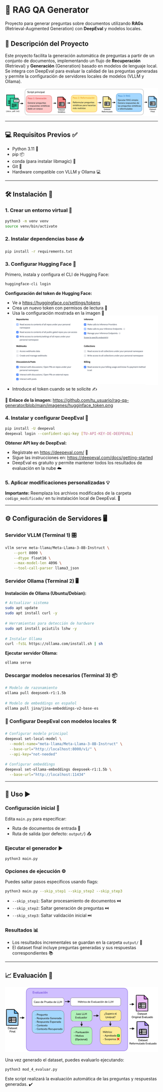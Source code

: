 # 🚀 RAG QA Generator

Proyecto para generar preguntas sobre documentos utilizando **RAGs** (Retrieval-Augmented Generation) con **DeepEval** y modelos locales.

## 📝 Descripción del Proyecto
 
Este proyecto facilita la generación automática de preguntas a partir de un conjunto de documentos, implementando un flujo de **Recuperación** (Retrieval) y **Generación** (Generation) basado en modelos de lenguaje local. Se integra con DeepEval para evaluar la calidad de las preguntas generadas y permite la configuración de servidores locales de modelos (VLLM y Ollama).

![RAG QA Generator](/imagenes/3_general.png)

---

## 💻 Requisitos Previos ✅

- Python 3.11 🐍
- pip 📦
- conda (para instalar libmagic) 🐧
- Git 🔧
- Hardware compatible con VLLM y Ollama 💻

---

## 🛠️ Instalación 🔧

### 1. Crear un entorno virtual 🎯

```bash
python3 -m venv venv
source venv/bin/activate
```

### 2. Instalar dependencias base 📥

```bash
pip install -r requirements.txt
```

### 3. Configurar Hugging Face 🤗

Primero, instala y configura el CLI de Hugging Face:

```bash
huggingface-cli login
```

**Configuración del token de Hugging Face:**
- Ve a https://huggingface.co/settings/tokens
- Crea un nuevo token con permisos de lectura 🔑
- Usa la configuración mostrada en la imagen 📸
![Hugginface Configuración Token](imagenes/hugginface_token.png)
- Introduce el token cuando se te solicite ✍️

🔗 **Enlace de la imagen:** https://github.com/tu_usuario/rag-qa-generator/blob/main/imagenes/hugginface_token.png

### 4. Instalar y configurar DeepEval 🧠

```bash
pip install -U deepeval
deepeval login --confident-api-key [TU-API-KEY-DE-DEEPEVAL]
```

**Obtener API key de DeepEval:**
- Regístrate en https://deepeval.com/ 📝
- Sigue las instrucciones en: https://deepeval.com/docs/getting-started
- DeepEval es gratuito y permite mantener todos los resultados de evaluación en la nube ☁️

### 5. Aplicar modificaciones personalizadas 💡

**Importante:** Reemplaza los archivos modificados de la carpeta `codigo_modificado/` en tu instalación local de DeepEval. 🔄

---

## ⚙️ Configuración de Servidores 🖥️

### Servidor VLLM (Terminal 1) 🎛️

```bash
vllm serve meta-llama/Meta-Llama-3-8B-Instruct \
    --port 8000 \
    --dtype float16 \
    --max-model-len 4096 \
    --tool-call-parser llama3_json
```

### Servidor Ollama (Terminal 2) 🖥️

**Instalación de Ollama (Ubuntu/Debian):**

```bash
# Actualizar sistema
sudo apt update 
sudo apt install curl -y

# Herramientas para detección de hardware
sudo apt install pciutils lshw -y 

# Instalar Ollama
curl -fsSL https://ollama.com/install.sh | sh
```

**Ejecutar servidor Ollama:**

```bash
ollama serve
```

### Descargar modelos necesarios (Terminal 3) 📦

```bash
# Modelo de razonamiento
ollama pull deepseek-r1:1.5b

# Modelo de embeddings en español
ollama pull jina/jina-embeddings-v2-base-es
```

### 🔧 Configurar DeepEval con modelos locales 🛠️

```bash
# Configurar modelo principal
deepeval set-local-model \
  --model-name="meta-llama/Meta-Llama-3-8B-Instruct" \
  --base-url="http://localhost:8000/v1/" \
  --api-key="not-needed"

# Configurar embeddings
deepeval set-ollama-embeddings deepseek-r1:1.5b \
  --base-url="http://localhost:11434"
```

---

## 🚀 Uso ▶️

### Configuración inicial 🔧

Edita `main.py` para especificar:
- Ruta de documentos de entrada 📂
- Ruta de salida (por defecto: `output/`) 📤

### Ejecutar el generador ▶️

```bash
python3 main.py
```

### Opciones de ejecución ⚙️

Puedes saltar pasos específicos usando flags:

```bash
python3 main.py --skip_step1 --skip_step2 --skip_step3
```

- `--skip_step1`: Saltar procesamiento de documentos ⏭️
- `--skip_step2`: Saltar generación de preguntas ⏭️
- `--skip_step3`: Saltar validación inicial ⏭️

### Resultados 📊

- Los resultados incrementales se guardan en la carpeta `output/` 📁
- El dataset final incluye preguntas generadas y sus respuestas correspondientes 📚

---

## 📈 Evaluación 📝

![Módulo de evaluación](imagenes/4_evaluacion.png)

Una vez generado el dataset, puedes evaluarlo ejecutando:

```bash
python3 mod_4_evaluar.py
```
Este script realizará la evaluación automática de las preguntas y respuestas generadas. ✔️